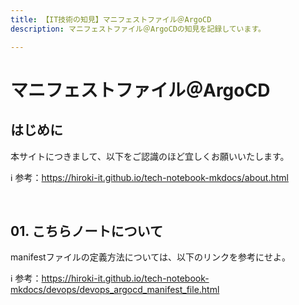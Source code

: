 ```yaml
---
title: 【IT技術の知見】マニフェストファイル＠ArgoCD
description: マニフェストファイル＠ArgoCDの知見を記録しています。

---
```


# マニフェストファイル＠ArgoCD

## はじめに

本サイトにつきまして、以下をご認識のほど宜しくお願いいたします。

ℹ️ 参考：https://hiroki-it.github.io/tech-notebook-mkdocs/about.html

<br>

## 01. こちらノートについて

manifestファイルの定義方法については、以下のリンクを参考にせよ。

ℹ️ 参考：https://hiroki-it.github.io/tech-notebook-mkdocs/devops/devops_argocd_manifest_file.html

<br>
